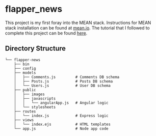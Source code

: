 # flapper_news
This project is my first foray into the MEAN stack. Instructions for MEAN stack installation can be found at [mean.io](http://mean.io/). The tutorial that I followed to complete this project can be found [here](https://thinkster.io/mean-stack-tutorial/).

## Directory Structure
```
└── flapper-news
    ├── bin
    ├── config
    ├── models
    │   ├── Comments.js         # Comments DB schema
    │   ├── Posts.js            # Posts DB schema
    │   └── Users.js            # User DB schema
    ├── public
    │   ├── images
    │   ├── javascripts
    │   │   └── angularApp.js   # Angular logic
    │   └── stylesheets
    ├── routes
    │   └── index.js            # Express logic
    ├── views
    │   └── index.ejs           # HTML templates
    └── app.js                  # Node app code
```
